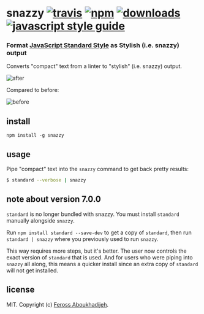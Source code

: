 # snazzy [![travis][travis-image]][travis-url] [![npm][npm-image]][npm-url] [![downloads][downloads-image]][downloads-url] [![javascript style guide][standard-image]][standard-url]

[travis-image]: https://img.shields.io/travis/standard/snazzy/master.svg
[travis-url]: https://travis-ci.org/standard/snazzy
[npm-image]: https://img.shields.io/npm/v/snazzy.svg
[npm-url]: https://npmjs.org/package/snazzy
[downloads-image]: https://img.shields.io/npm/dm/snazzy.svg
[downloads-url]: https://npmjs.org/package/snazzy
[standard-image]: https://img.shields.io/badge/code_style-standard-brightgreen.svg
[standard-url]: https://standardjs.com

### Format [JavaScript Standard Style](https://github.com/standard/standard) as Stylish (i.e. snazzy) output

Converts "compact" text from a linter to "stylish" (i.e. snazzy) output.

![after](img/after.png)

Compared to before:

![before](img/before.png)

## install

```
npm install -g snazzy
```

## usage

Pipe "compact" text into the `snazzy` command to get back pretty results:

```bash
$ standard --verbose | snazzy
```

## note about version 7.0.0

`standard` is no longer bundled with snazzy. You must install `standard` manually
alongside `snazzy`.

Run `npm install standard --save-dev` to get a copy of `standard`, then run
`standard | snazzy` where you previously used to run `snazzy`.

This way requires more steps, but it's better. The user now controls the exact
version of `standard` that is used. And for users who were piping into `snazzy` all
along, this means a quicker install since an extra copy of `standard` will not get
installed.

## license

MIT. Copyright (c) [Feross Aboukhadijeh](http://feross.org).
